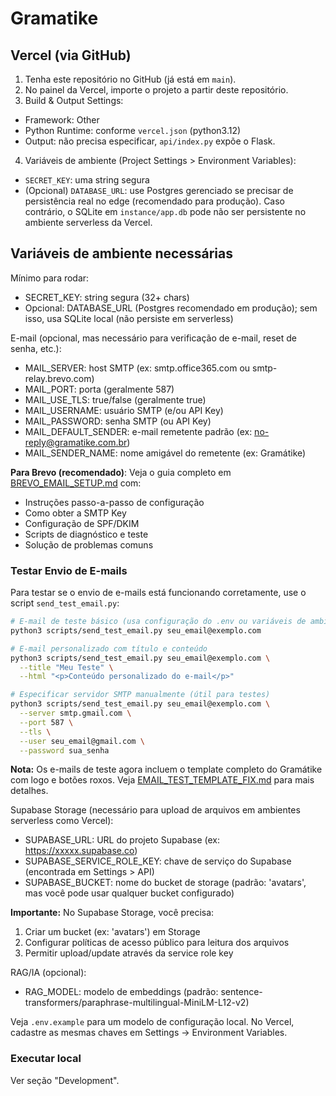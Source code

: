 # Gramatike

## Vercel (via GitHub)
1. Tenha este repositório no GitHub (já está em `main`).
2. No painel da Vercel, importe o projeto a partir deste repositório.
3. Build & Output Settings:
- Framework: Other
- Python Runtime: conforme `vercel.json` (python3.12)
- Output: não precisa especificar, `api/index.py` expõe o Flask.
4. Variáveis de ambiente (Project Settings > Environment Variables):
- `SECRET_KEY`: uma string segura
- (Opcional) `DATABASE_URL`: use Postgres gerenciado se precisar de persistência real no edge (recomendado para produção). Caso contrário, o SQLite em `instance/app.db` pode não ser persistente no ambiente serverless da Vercel.

## Variáveis de ambiente necessárias

Mínimo para rodar:

- SECRET_KEY: string segura (32+ chars)
- Opcional: DATABASE_URL (Postgres recomendado em produção); sem isso, usa SQLite local (não persiste em serverless)

E-mail (opcional, mas necessário para verificação de e-mail, reset de senha, etc.):

- MAIL_SERVER: host SMTP (ex: smtp.office365.com ou smtp-relay.brevo.com)
- MAIL_PORT: porta (geralmente 587)
- MAIL_USE_TLS: true/false (geralmente true)
- MAIL_USERNAME: usuário SMTP (e/ou API Key)
- MAIL_PASSWORD: senha SMTP (ou API Key)
- MAIL_DEFAULT_SENDER: e-mail remetente padrão (ex: no-reply@gramatike.com.br)
- MAIL_SENDER_NAME: nome amigável do remetente (ex: Gramátike)

**Para Brevo (recomendado)**: Veja o guia completo em [BREVO_EMAIL_SETUP.md](BREVO_EMAIL_SETUP.md) com:
- Instruções passo-a-passo de configuração
- Como obter a SMTP Key
- Configuração de SPF/DKIM
- Scripts de diagnóstico e teste
- Solução de problemas comuns

### Testar Envio de E-mails

Para testar se o envio de e-mails está funcionando corretamente, use o script `send_test_email.py`:

```bash
# E-mail de teste básico (usa configuração do .env ou variáveis de ambiente)
python3 scripts/send_test_email.py seu_email@exemplo.com

# E-mail personalizado com título e conteúdo
python3 scripts/send_test_email.py seu_email@exemplo.com \
  --title "Meu Teste" \
  --html "<p>Conteúdo personalizado do e-mail</p>"

# Especificar servidor SMTP manualmente (útil para testes)
python3 scripts/send_test_email.py seu_email@exemplo.com \
  --server smtp.gmail.com \
  --port 587 \
  --tls \
  --user seu_email@gmail.com \
  --password sua_senha
```

**Nota:** Os e-mails de teste agora incluem o template completo do Gramátike com logo e botões roxos. Veja [EMAIL_TEST_TEMPLATE_FIX.md](EMAIL_TEST_TEMPLATE_FIX.md) para mais detalhes.

Supabase Storage (necessário para upload de arquivos em ambientes serverless como Vercel):

- SUPABASE_URL: URL do projeto Supabase (ex: https://xxxxx.supabase.co)
- SUPABASE_SERVICE_ROLE_KEY: chave de serviço do Supabase (encontrada em Settings > API)
- SUPABASE_BUCKET: nome do bucket de storage (padrão: 'avatars', mas você pode usar qualquer bucket configurado)

**Importante:** No Supabase Storage, você precisa:
1. Criar um bucket (ex: 'avatars') em Storage
2. Configurar políticas de acesso público para leitura dos arquivos
3. Permitir upload/update através da service role key

RAG/IA (opcional):

- RAG_MODEL: modelo de embeddings (padrão: sentence-transformers/paraphrase-multilingual-MiniLM-L12-v2)

Veja `.env.example` para um modelo de configuração local. No Vercel, cadastre as mesmas chaves em Settings → Environment Variables.

### Executar local
Ver seção "Development".
